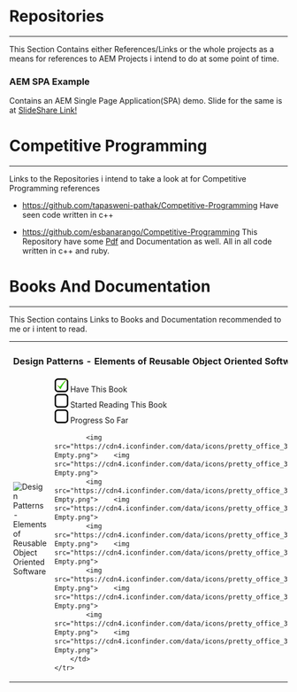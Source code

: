 # Repositories
--------------

This Section Contains either References/Links or the whole projects
as a means for references to AEM Projects i intend to do at some point
of time.

### AEM SPA Example

Contains an AEM Single Page Application(SPA) demo.
Slide for the same is at [SlideShare Link!](http://www.slideshare.net/AdobeMarketingCloud/build-single-page-applications-using-angularjs-on-aem-51639249)


# Competitive Programming
--------------

Links to the Repositories i intend to take a look at for Competitive 
Programming references

- https://github.com/tapasweni-pathak/Competitive-Programming
	Have seen code written in c++

- https://github.com/esbanarango/Competitive-Programming
	This Repository have some [Pdf](https://github.com/esbanarango/Competitive-Programming/tree/master/%C2%B7Documentation/Books) and Documentation as well. 
	All in all code written in c++ and ruby.

# Books And Documentation
----------------------

This Section contains Links to Books and Documentation recommended to me or i intent to read.

 
<table width="100%">
	<tr width="100%">
		<td colspan="2">
			<h3>Design Patterns - Elements of Reusable Object Oriented Software</h3>
		</td>
	</tr>
	<tr>
		<td width="35%">
			<img src="http://img5a.flixcart.com/image/book/0/7/5/design-patterns-400x400-imadh2znggcvbzuf.jpeg" alt="Design Patterns - Elements of Reusable Object Oriented Software">
		</td>
		<td width="65%">
			<img src="https://raw.githubusercontent.com/Shashi-Bhushan/General/master/References/check.png" alt="Design Patterns - Elements of Reusable Object Oriented Software"> Have This Book<br/>
			<img src="https://raw.githubusercontent.com/Shashi-Bhushan/General/master/References/uncheck.png" alt="Design Patterns - Elements of Reusable Object Oriented Software"> Started Reading This Book<br/>
			<img src="https://raw.githubusercontent.com/Shashi-Bhushan/General/master/References/uncheck.png" alt="Design Patterns - Elements of Reusable Object Oriented Software"> Progress So Far<br/>

			<img src="https://cdn4.iconfinder.com/data/icons/pretty_office_3/48/Star-Empty.png">	<img src="https://cdn4.iconfinder.com/data/icons/pretty_office_3/48/Star-Empty.png">
			<img src="https://cdn4.iconfinder.com/data/icons/pretty_office_3/48/Star-Empty.png">	<img src="https://cdn4.iconfinder.com/data/icons/pretty_office_3/48/Star-Empty.png">
			<img src="https://cdn4.iconfinder.com/data/icons/pretty_office_3/48/Star-Empty.png">	<img src="https://cdn4.iconfinder.com/data/icons/pretty_office_3/48/Star-Empty.png">
			<img src="https://cdn4.iconfinder.com/data/icons/pretty_office_3/48/Star-Empty.png">	<img src="https://cdn4.iconfinder.com/data/icons/pretty_office_3/48/Star-Empty.png">
			<img src="https://cdn4.iconfinder.com/data/icons/pretty_office_3/48/Star-Empty.png">	<img src="https://cdn4.iconfinder.com/data/icons/pretty_office_3/48/Star-Empty.png">
		</td>
	</tr>
</table>

